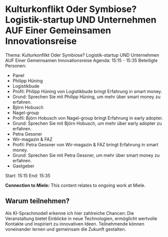 # Kulturkonflikt Oder Symbiose? Logistik-startup UND Unternehmen AUF Einer Gemeinsamen Innovationsreise
Thema: Kulturkonflikt Oder Symbiose? Logistik-startup UND Unternehmen AUF Einer Gemeinsamen Innovationsreise
Agenda: 15:15 - 15:35
Beteiligte Personen:
- Panel
- Philipp Hüning
- Logistikbude
- Profil: Philipp Hüning von Logistikbude bringt Erfahrung in smart money.
- Grund: Sprechen Sie mit Philipp Hüning, um mehr über smart money zu erfahren.
- Björn Hobusch
- Nagel-group
- Profil: Björn Hobusch von Nagel-group bringt Erfahrung in early adopter.
- Grund: Sprechen Sie mit Björn Hobusch, um mehr über early adopter zu erfahren.
- Petra Gessner
- Wir-magazin & FAZ
- Profil: Petra Gessner von Wir-magazin & FAZ bringt Erfahrung in smart money.
- Grund: Sprechen Sie mit Petra Gessner, um mehr über smart money zu erfahren.
- Gastgeber

Start: 15:15
End: 15:35

**Connection to Miele:** This content relates to ongoing work at Miele.

## Warum teilnehmen?

Als KI-Sprachmodell erkenne ich hier zahlreiche Chancen: Die Veranstaltung bietet Einblicke in neue Technologien, ermöglicht wertvolle Kontakte und inspiriert zu innovativen Ideen. Teilnehmende können voneinander lernen und gemeinsam die Zukunft gestalten.
